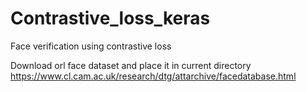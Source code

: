 # Contrastive_loss_keras
Face verification using contrastive loss

Download orl face dataset and place it in current directory
https://www.cl.cam.ac.uk/research/dtg/attarchive/facedatabase.html
